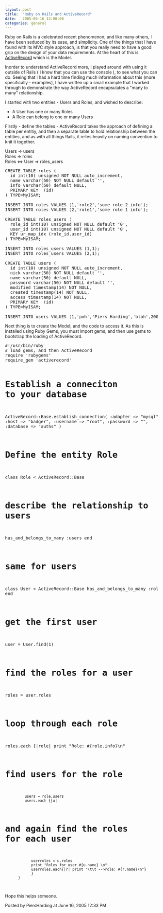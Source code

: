 ```yaml
---
layout: post
title:  "Ruby on Rails and ActiveRecord"
date:   2005-06-16 12:00:00
categories: general
---
```



Ruby on Rails is a celebrated recent phenomenon, and like many others, I have been seduced by its ease, and simplicity.  One of the things that I have found with its  MVC style approach, is that you really need to have a good grip on the design of your data requirements.  At the heart of this is <a href='http://api.rubyonrails.com/' target='_blank'>ActiveRecord</a> which is the Model.

<div id="a000032more"><div id="more">
<p>
Inorder to understand ActiveRecord more, I played around with using it outside of Rails ( I know that you can use the console ), to see what you can do.  Seeing that I had a hard time finding much information about this (more specifically - examples), I have written up a small example that I worked through to demonstrate the way ActiveRecord encapsulates a "many to many" relationship.
</p>

<p>
I started with two entities - Users and Roles, and wished to describe:
<ul>
<li>A User has one or many Roles</li>
<li>A Role can belong to one or many Users</li>
</ul>
</p>
<p>
Firstly - define the tables - ActiveRecord takes the approach of defining a table per entitiy, and then a separate table to hold relationship between the entities, and as with all things Rails, it relies heavily on naming convention to knit it together.<br/>

Users => users<br/>
Roles => roles<br/>
Roles <=> User  => roles_users<br/>

<pre class='code'>
CREATE TABLE roles (
  id int(10) unsigned NOT NULL auto_increment,
  name varchar(50) NOT NULL default '',
  info varchar(50) default NULL,
  PRIMARY KEY  (id)
) TYPE=MyISAM;

INSERT INTO roles VALUES (1,'role2','some role 2 info');
INSERT INTO roles VALUES (2,'role1','some role 1 info');

CREATE TABLE roles_users (
  role_id int(10) unsigned NOT NULL default '0',
  user_id int(10) unsigned NOT NULL default '0',
  KEY ur_map_idx (role_id,user_id)
) TYPE=MyISAM;

INSERT INTO roles_users VALUES (1,1);
INSERT INTO roles_users VALUES (2,1);

CREATE TABLE users (
  id int(10) unsigned NOT NULL auto_increment,
  nick varchar(50) NOT NULL default '',
  name varchar(50) default NULL,
  password varchar(50) NOT NULL default '',
  modified timestamp(14) NOT NULL,
  created timestamp(14) NOT NULL,
  access timestamp(14) NOT NULL,
  PRIMARY KEY  (id)
) TYPE=MyISAM;

INSERT INTO users VALUES (1,'pxh','Piers Harding','blah',20050512121552,20050512121552,20050512121552);
</pre>

</p>

<p>
Next thing is to create the Model, and the code to access it.  As this is installed using Ruby Gems, you must import gems, and then use gems to bootstrap the loading of ActiveRecord.
<pre class='code'>
#!/usr/bin/ruby
# load gems, and then ActiveRecord
require 'rubygems'
require_gem 'activerecord'

# Establish a conneciton to your database
  ActiveRecord::Base.establish_connection(
      :adapter  => "mysql",
      :host     => "badger",
      :username => "root",
      :password => "",
      :database => "auths"
   )

# Define the entity Role
class Role < ActiveRecord::Base
# describe the relationship to users
  has_and_belongs_to_many :users
end

# same for users
class User < ActiveRecord::Base
  has_and_belongs_to_many :roles
end

# get the first user
user = User.find(1)

# find the roles for a user
roles = user.roles

# loop through each role
roles.each {|role|
             print "Role: #{role.info}\n"
# find users for the role
             users = role.users
             users.each {|u|
# and again find the roles for each user
                userroles = u.roles
                print "Roles for user #{u.name} \n"
                userroles.each{|r| print "\t\t -->role: #{r.name}\n"}
                }
          }

</pre>
</p>

<p>
Hope this helps someone.
</p>
</div></div>

<p class="posted">Posted by PiersHarding at June 16, 2005 12:33 PM</p>





